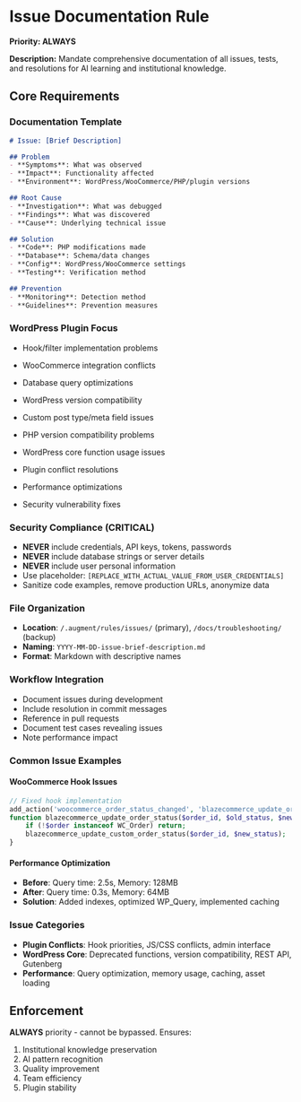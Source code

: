 # Issue Documentation Rule

**Priority: ALWAYS**

**Description:** Mandate comprehensive documentation of all issues, tests, and resolutions for AI learning and institutional knowledge.

## Core Requirements

### Documentation Template
```markdown
# Issue: [Brief Description]

## Problem
- **Symptoms**: What was observed
- **Impact**: Functionality affected
- **Environment**: WordPress/WooCommerce/PHP/plugin versions

## Root Cause
- **Investigation**: What was debugged
- **Findings**: What was discovered
- **Cause**: Underlying technical issue

## Solution
- **Code**: PHP modifications made
- **Database**: Schema/data changes
- **Config**: WordPress/WooCommerce settings
- **Testing**: Verification method

## Prevention
- **Monitoring**: Detection method
- **Guidelines**: Prevention measures
```

### WordPress Plugin Focus
- Hook/filter implementation problems
- WooCommerce integration conflicts
- Database query optimizations
- WordPress version compatibility
- Custom post type/meta field issues

- PHP version compatibility problems
- WordPress core function usage issues
- Plugin conflict resolutions
- Performance optimizations
- Security vulnerability fixes

### Security Compliance (CRITICAL)
- **NEVER** include credentials, API keys, tokens, passwords
- **NEVER** include database strings or server details
- **NEVER** include user personal information
- Use placeholder: `[REPLACE_WITH_ACTUAL_VALUE_FROM_USER_CREDENTIALS]`
- Sanitize code examples, remove production URLs, anonymize data

### File Organization
- **Location**: `/.augment/rules/issues/` (primary), `/docs/troubleshooting/` (backup)
- **Naming**: `YYYY-MM-DD-issue-brief-description.md`
- **Format**: Markdown with descriptive names

### Workflow Integration
- Document issues during development
- Include resolution in commit messages
- Reference in pull requests
- Document test cases revealing issues
- Note performance impact

### Common Issue Examples

#### WooCommerce Hook Issues
```php
// Fixed hook implementation
add_action('woocommerce_order_status_changed', 'blazecommerce_update_order_status', 10, 4);
function blazecommerce_update_order_status($order_id, $old_status, $new_status, $order) {
    if (!$order instanceof WC_Order) return;
    blazecommerce_update_custom_order_status($order_id, $new_status);
}
```

#### Performance Optimization
- **Before**: Query time: 2.5s, Memory: 128MB
- **After**: Query time: 0.3s, Memory: 64MB
- **Solution**: Added indexes, optimized WP_Query, implemented caching

### Issue Categories
- **Plugin Conflicts**: Hook priorities, JS/CSS conflicts, admin interface
- **WordPress Core**: Deprecated functions, version compatibility, REST API, Gutenberg
- **Performance**: Query optimization, memory usage, caching, asset loading

## Enforcement
**ALWAYS** priority - cannot be bypassed. Ensures:
1. Institutional knowledge preservation
2. AI pattern recognition
3. Quality improvement
4. Team efficiency
5. Plugin stability
